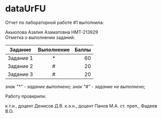 # dataUrFU
Отчет по лабораторной работе #1 выполнила:

Акьюлова Азалия Азаматовна
НМТ-213929 
<br>
Отметка о выполнении заданий:

| Задание  |  Выполнение |  Баллы |
|----------|:-------------:|------:|
| Задание 1 | * | 60 |
| Задание 2 | # | 20 |
| Задание 3 | # | 20 |

<i>знак "*" - задание выполнено; знак "#" - задание не выполнено;</i>

Работу проверили:

к.т.н., доцент Денисов Д.В.
к.э.н., доцент Панов М.А.
ст. преп., Фадеев В.О.

